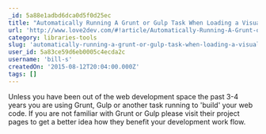 ```yaml
---
_id: 5a88e1adbd6dca0d5f0d25ec
title: "Automatically Running A Grunt or Gulp Task When Loading a Visual Studio Project"
url: 'http://www.love2dev.com/#!article/Automatically-Running-A-Grunt-or-Gulp-Task-When-Loading-a-Visual-Studio-Project'
category: libraries-tools
slug: 'automatically-running-a-grunt-or-gulp-task-when-loading-a-visual-studio-project'
user_id: 5a83ce59d6eb0005c4ecda2c
username: 'bill-s'
createdOn: '2015-08-12T20:04:00.000Z'
tags: []
---
```


Unless you have been out of the web development space the past 3-4 years you are using Grunt, Gulp or another task running to 'build' your web code. If you are not familiar with Grunt or Gulp please visit their project pages to get a better idea how they benefit your development work flow. 
